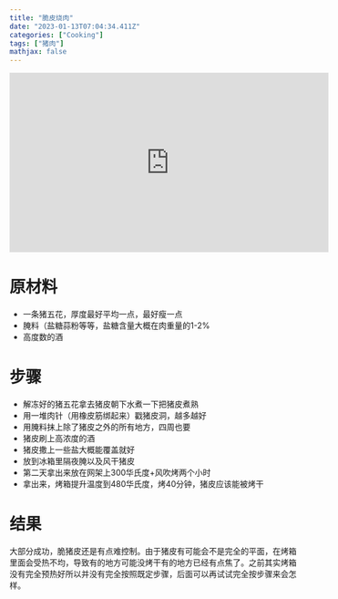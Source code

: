 ```yaml
---
title: "脆皮烧肉"
date: "2023-01-13T07:04:34.411Z"
categories: ["Cooking"]
tags: ["猪肉"]
mathjax: false
---
```


<iframe width="560" height="315" src="https://www.youtube.com/embed/vmrHj7_10kc" title="YouTube video player" frameborder="0" allow="accelerometer; autoplay; clipboard-write; encrypted-media; gyroscope; picture-in-picture; web-share" allowfullscreen></iframe>

# 原材料

- 一条猪五花，厚度最好平均一点，最好瘦一点
- 腌料（盐糖蒜粉等等，盐糖含量大概在肉重量的1-2%
- 高度数的酒

# 步骤

- 解冻好的猪五花拿去猪皮朝下水煮一下把猪皮煮熟
- 用一堆肉针（用橡皮筋绑起来）戳猪皮洞，越多越好
- 用腌料抹上除了猪皮之外的所有地方，四周也要
- 猪皮刷上高浓度的酒
- 猪皮撒上一些盐大概能覆盖就好
- 放到冰箱里隔夜腌以及风干猪皮
- 第二天拿出来放在网架上300华氏度+风吹烤两个小时
- 拿出来，烤箱提升温度到480华氏度，烤40分钟，猪皮应该能被烤干

# 结果

大部分成功，脆猪皮还是有点难控制。由于猪皮有可能会不是完全的平面，在烤箱里面会受热不均，导致有的地方可能没烤干有的地方已经有点焦了。之前其实烤箱没有完全预热好所以并没有完全按照既定步骤，后面可以再试试完全按步骤来会怎样。




